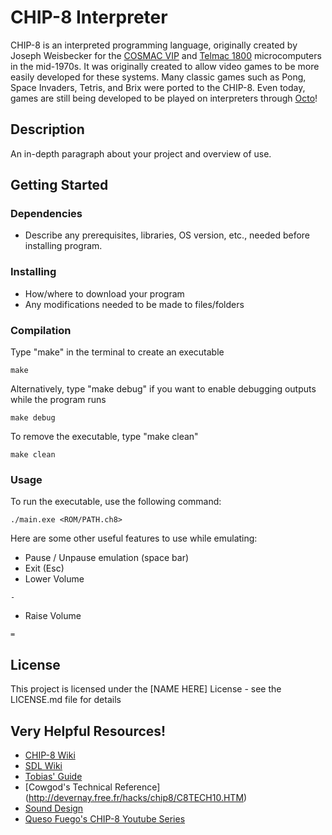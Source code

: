 # CHIP-8 Interpreter

CHIP-8 is an interpreted programming language, originally created by Joseph Weisbecker for the [COSMAC VIP](https://en.wikipedia.org/wiki/COSMAC_VIP) and [Telmac 1800](https://en.wikipedia.org/wiki/Telmac_1800) microcomputers in the mid-1970s. It was originally created to allow video games to be more easily developed for these systems. Many classic games such as Pong, Space Invaders, Tetris, and Brix were ported to the CHIP-8. Even today, games are still being developed to be played on interpreters through [Octo](https://johnearnest.github.io/Octo/)! 

## Description

An in-depth paragraph about your project and overview of use.

## Getting Started

### Dependencies

* Describe any prerequisites, libraries, OS version, etc., needed before installing program.

### Installing

* How/where to download your program
* Any modifications needed to be made to files/folders

### Compilation

Type "make" in the terminal to create an executable
```
make
```
Alternatively, type "make debug" if you want to enable debugging outputs while the program runs
```
make debug
```
To remove the executable, type "make clean"
```
make clean
```

### Usage
To run the executable, use the following command:
```
./main.exe <ROM/PATH.ch8>
```

Here are some other useful features to use while emulating:
* Pause / Unpause emulation (space bar)
* Exit (Esc)
* Lower Volume
```
-
```
* Raise Volume
```
=
```

## License

This project is licensed under the [NAME HERE] License - see the LICENSE.md file for details

## Very Helpful Resources!

* [CHIP-8 Wiki](https://en.wikipedia.org/wiki/CHIP-8)
* [SDL Wiki](https://wiki.libsdl.org/SDL2/APIByCategory)
* [Tobias' Guide](https://tobiasvl.github.io/blog/write-a-chip-8-emulator/)
* [Cowgod's Technical Reference] (http://devernay.free.fr/hacks/chip8/C8TECH10.HTM)
* [Sound Design](https://blog.tigris.fr/2020/05/13/writing-an-emulator-sound-is-complicated/)
* [Queso Fuego's CHIP-8 Youtube Series](https://www.youtube.com/playlist?list=PLT7NbkyNWaqbyBMzdySdqjnfUFxt8rnU_)

